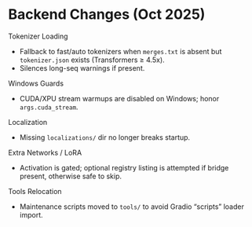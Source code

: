 Backend Changes (Oct 2025)
==========================

Tokenizer Loading
- Fallback to fast/auto tokenizers when `merges.txt` is absent but `tokenizer.json` exists (Transformers ≥ 4.5x).
- Silences long-seq warnings if present.

Windows Guards
- CUDA/XPU stream warmups are disabled on Windows; honor `args.cuda_stream`.

Localization
- Missing `localizations/` dir no longer breaks startup.

Extra Networks / LoRA
- Activation is gated; optional registry listing is attempted if bridge present, otherwise safe to skip.

Tools Relocation
- Maintenance scripts moved to `tools/` to avoid Gradio “scripts” loader import.

